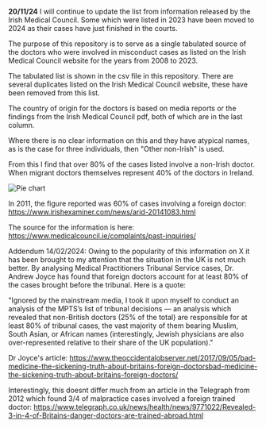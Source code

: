 **20/11/24** I will continue to update the list from information released by the Irish Medical Council. Some which were listed in 2023 have been moved to 2024 as their cases have just finished in the courts.

The purpose of this repository is to serve as a single tabulated source of the doctors who were involved in misconduct cases as listed on the Irish Medical Council website for the years from 2008 to 2023. 

The tabulated list is shown in the csv file in this repository. There are several duplicates listed on the Irish Medical Council website, these have been removed from this list. 

The country of origin for the doctors is based on media reports or the findings from the Irish Medical Council pdf, both of which are in the last column. 

Where there is no clear information on this and they have atypical names, as is the case for three individuals, then "Other non-Irish" is used.

From this I find that over 80% of the cases listed involve a non-Irish doctor. When migrant doctors themselves represent 40% of the doctors in Ireland.

![Pie chart](https://pbs.twimg.com/media/GIewRdOWUAAkzcy?format=jpg&name=large)

In 2011, the figure reported was 60% of cases involving a foreign doctor: https://www.irishexaminer.com/news/arid-20141083.html

The source for the information is here: https://www.medicalcouncil.ie/complaints/past-inquiries/

Addendum 14/02/2024:
Owing to the popularity of this information on X it has been brought to my attention that the situation in the UK is not much better. By analysing Medical Practitioners Tribunal Service cases, Dr. Andrew Joyce has found that foreign doctors account for at least 80% of the cases brought before the tribunal. Here is a quote:

"Ignored by the mainstream media, I took it upon myself to conduct an analysis of the MPTS’s list of tribunal decisions — an analysis which revealed that non-British doctors (25% of the total) are responsible for at least 80% of tribunal cases, the vast majority of them bearing Muslim, South Asian, or African names (interestingly, Jewish physicians are also over-represented relative to their share of the UK population)."

Dr Joyce's article: https://www.theoccidentalobserver.net/2017/09/05/bad-medicine-the-sickening-truth-about-britains-foreign-doctorsbad-medicine-the-sickening-truth-about-britains-foreign-doctors/

Interestingly, this doesnt differ much from an article in the Telegraph from 2012 which found 3/4 of malpractice cases involved a foreign trained doctor: https://www.telegraph.co.uk/news/health/news/9771022/Revealed-3-in-4-of-Britains-danger-doctors-are-trained-abroad.html
